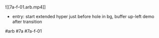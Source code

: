 

![[7a-f-01.arb.mp4]]

* entry: start extended hyper just before hole in bg, buffer up-left demo after transition

#arb #7a #7a-f-01

